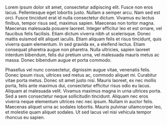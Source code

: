 Lorem ipsum dolor sit amet, consectetur adipiscing elit. Fusce non eros lacus. Pellentesque eget lobortis justo. Nullam a semper arcu. Nam sed est orci. Fusce tincidunt erat id nulla consectetur dictum. Vivamus eu lectus finibus, tempor risus sed, maximus sapien. Maecenas non tortor magna. Maecenas malesuada posuere laoreet. Integer efficitur leo et est ornare, vel faucibus felis facilisis. Etiam dictum viverra nibh ut scelerisque. Donec mattis euismod elit aliquet iaculis. Etiam aliquam felis et risus tincidunt, quis viverra quam elementum. In sed gravida ex, a eleifend lectus. Etiam consequat pharetra augue non pharetra. Nulla ultricies, sapien laoreet interdum bibendum, felis dui pretium urna, vel malesuada mauris metus ac massa. Donec bibendum augue et porta commodo.

Phasellus vel nunc consectetur, dignissim augue vitae, venenatis felis. Donec ipsum risus, ultrices sed metus ac, commodo aliquet mi. Curabitur vitae porta metus. Donec sit amet justo nisi. Mauris laoreet, ex nec mollis porta, felis ante maximus dui, consectetur efficitur risus odio eu lacus. Aliquam at malesuada velit. Vivamus maximus magna in urna ultrices porta. Sed a sem consectetur neque sollicitudin tincidunt. Aliquam nec eros viverra neque elementum ultrices nec nec ipsum. Nullam in auctor felis. Maecenas aliquet urna ac sodales lobortis. Mauris pulvinar ullamcorper leo, et molestie quam aliquet sodales. Ut sed lacus vel nisi vehicula tempor rhoncus eu sapien.